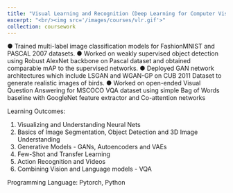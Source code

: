 ```yaml
---
title: "Visual Learning and Recognition (Deep Learning for Computer Vision)"
excerpt: "<br/><img src='/images/courses/vlr.gif'>"
collection: coursework
---
```


● Trained multi-label image classification models for FashionMNIST and PASCAL 2007 datasets.
● Worked on weakly supervised object detection using Robust AlexNet backbone on Pascal dataset and obtained comparable mAP to the supervised networks.
● Deployed GAN network architectures which include LSGAN and WGAN-GP on CUB 2011 Dataset to generate realistic images of birds. 
● Worked on open-ended Visual Question Answering for MSCOCO VQA dataset using simple Bag of Words baseline with GoogleNet feature extractor and Co-attention networks

Learning Outcomes: 
1. Visualizing and Understanding Neural Nets 
2. Basics of Image Segmentation, Object Detection and 3D Image Understanding
3. Generative Models - GANs, Autoencoders and VAEs
4. Few-Shot and Transfer Learning
5. Action Recognition and Videos
6. Combining Vision and Language models - VQA

Programming Language:
Pytorch, Python